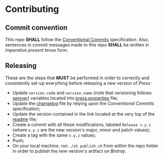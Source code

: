 # Contributing

## Commit convention

This repo **SHALL** follow the [Conventional Commits](https://www.conventionalcommits.org/en) specification. Also, sentences in commit messages made to this repo **SHALL** be written in _imperative present tense_ form.

## Releasing

These are the steps that **MUST** be performed in order to correctly and consistently set-up everything before releasing a new version of _Press_:
 - Update `version.code` and `version.name` (note that versioning follows [semver](https://semver.org/)) variables located into [press.properties](https://github.com/davideavagliano/press/blob/main/press.properties) file;
 - Update the [changelog](https://github.com/davideavagliano/press/blob/main/CHANGELOG.md) file by relying upon the _Conventional Commits_ specification;
 - Update the version contained in the link located at the very top of the [readme](https://github.com/davideavagliano/press/blob/main/README.md) file;
 - Create a commit with all these modifications, labeled `Release x.y.z` (where `x.y.z` are the new version's major, minor and patch values);
 - Create a tag with the same `x.y.z` values;
 - Push;
 - On your local machine, run `./sh publish.sh` from within the repo folder in order to publish the new version's artifact on _Bintray_.
